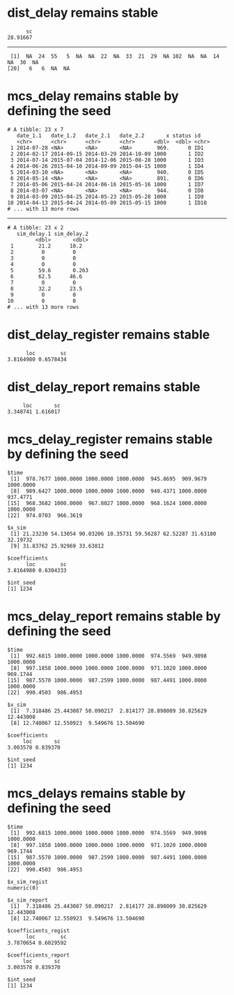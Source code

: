 # dist_delay remains stable

          sc 
    28.91667 

---

     [1]  NA  24  55   5  NA  NA  22  NA  33  21  29  NA 102  NA  NA  14  NA  30  NA
    [20]   6   6  NA  NA

# mcs_delay remains stable by defining the seed

    # A tibble: 23 x 7
       date_1.1   date_1.2   date_2.1   date_2.2       x status id   
       <chr>      <chr>      <chr>      <chr>      <dbl>  <dbl> <chr>
     1 2014-07-28 <NA>       <NA>       <NA>        969.      0 ID1  
     2 2014-02-17 2014-09-15 2014-03-29 2014-10-09 1000       1 ID2  
     3 2014-07-14 2015-07-04 2014-12-06 2015-08-28 1000       1 ID3  
     4 2014-06-26 2015-04-10 2014-09-09 2015-04-15 1000       1 ID4  
     5 2014-03-10 <NA>       <NA>       <NA>        940.      0 ID5  
     6 2014-05-14 <NA>       <NA>       <NA>        891.      0 ID6  
     7 2014-05-06 2015-04-24 2014-06-16 2015-05-16 1000       1 ID7  
     8 2014-03-07 <NA>       <NA>       <NA>        944.      0 ID8  
     9 2014-03-09 2015-04-25 2014-05-23 2015-05-28 1000       1 ID9  
    10 2014-04-13 2015-04-24 2014-05-09 2015-05-15 1000       1 ID10 
    # ... with 13 more rows

---

    # A tibble: 23 x 2
       sim_delay.1 sim_delay.2
             <dbl>       <dbl>
     1        21.2      10.2  
     2         0         0    
     3         0         0    
     4         0         0    
     5        59.6       0.263
     6        62.5      46.6  
     7         0         0    
     8        32.2      23.5  
     9         0         0    
    10         0         0    
    # ... with 13 more rows

# dist_delay_register remains stable

          loc        sc 
    3.8164980 0.6578434 

# dist_delay_report remains stable

         loc       sc 
    3.348741 1.616017 

# mcs_delay_register remains stable by defining the seed

    $time
     [1]  978.7677 1000.0000 1000.0000 1000.0000  945.8695  909.9679 1000.0000
     [8]  989.6427 1000.0000 1000.0000 1000.0000  940.4371 1000.0000  937.4771
    [15]  968.3682 1000.0000  967.8027 1000.0000  968.1624 1000.0000 1000.0000
    [22]  974.0703  966.3619
    
    $x_sim
     [1] 21.23230 54.13054 90.03206 10.35731 59.56287 62.52287 31.63180 32.19732
     [9] 31.83762 25.92969 33.63812
    
    $coefficients
          loc        sc 
    3.8164980 0.6304333 
    
    $int_seed
    [1] 1234
    

# mcs_delay_report remains stable by defining the seed

    $time
     [1]  992.6815 1000.0000 1000.0000 1000.0000  974.5569  949.9098 1000.0000
     [8]  997.1858 1000.0000 1000.0000 1000.0000  971.1020 1000.0000  969.1744
    [15]  987.5570 1000.0000  987.2599 1000.0000  987.4491 1000.0000 1000.0000
    [22]  990.4503  986.4953
    
    $x_sim
     [1]  7.318486 25.443087 50.090217  2.814177 28.898009 30.825629 12.443008
     [8] 12.740067 12.550923  9.549676 13.504690
    
    $coefficients
         loc       sc 
    3.003578 0.839370 
    
    $int_seed
    [1] 1234
    

# mcs_delays remains stable by defining the seed

    $time
     [1]  992.6815 1000.0000 1000.0000 1000.0000  974.5569  949.9098 1000.0000
     [8]  997.1858 1000.0000 1000.0000 1000.0000  971.1020 1000.0000  969.1744
    [15]  987.5570 1000.0000  987.2599 1000.0000  987.4491 1000.0000 1000.0000
    [22]  990.4503  986.4953
    
    $x_sim_regist
    numeric(0)
    
    $x_sim_report
     [1]  7.318486 25.443087 50.090217  2.814177 28.898009 30.825629 12.443008
     [8] 12.740067 12.550923  9.549676 13.504690
    
    $coefficients_regist
          loc        sc 
    3.7870654 0.6029592 
    
    $coefficients_report
         loc       sc 
    3.003578 0.839370 
    
    $int_seed
    [1] 1234
    


